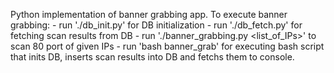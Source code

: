 Python implementation of banner grabbing app.
To execute banner grabbing:
    - run './db_init.py' for DB initialization
    - run './db_fetch.py' for fetching scan results from DB
    - run './banner_grabbing.py <list_of_IPs>' to scan 80 port of given IPs
    - run 'bash banner_grab' for executing bash script that inits DB, inserts scan results into DB and fetchs them to console.
